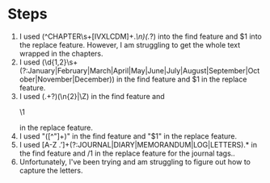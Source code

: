 # Steps

1. I used (^CHAPTER\s+[IVXLCDM]+.*\n)(.*?) into the find feature and <chapter>$1</chapter> into the replace feature. However, I am struggling to get the whole text wrapped in the chapters.
2. I used (\d{1,2}\s+(?:January|February|March|April|May|June|July|August|September|October|November|December)) in the find feature and <date>$1</date> in the replace feature.
3. I used (.+?)(\n{2}|\Z) in the find feature and <p>\1</p> in the replace feature.
4. I used "([^"]+)" in the find feature and <quote>"$1"</quote> in the replace feature.
5. I used  [A-Z .’]+(?:JOURNAL|DIARY|MEMORANDUM|LOG|LETTERS).* in the find feature and <journal>/1</journal> in the replace feature for the journal tags..
6. Unfortunately, I've been trying and am struggling to figure out how to capture the letters.